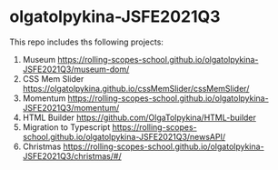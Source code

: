 # olgatolpykina-JSFE2021Q3
This repo includes ths following projects:
1. Museum https://rolling-scopes-school.github.io/olgatolpykina-JSFE2021Q3/museum-dom/
2. CSS Mem Slider https://olgatolpykina.github.io/cssMemSlider/cssMemSlider/
3. Momentum https://rolling-scopes-school.github.io/olgatolpykina-JSFE2021Q3/momentum/ 
4. HTML Builder https://github.com/OlgaTolpykina/HTML-builder 
5. Migration to Typescript https://rolling-scopes-school.github.io/olgatolpykina-JSFE2021Q3/newsAPI/
6. Christmas https://rolling-scopes-school.github.io/olgatolpykina-JSFE2021Q3/christmas/#/
